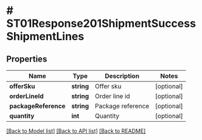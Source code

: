 # # ST01Response201ShipmentSuccessShipmentLines

## Properties

Name | Type | Description | Notes
------------ | ------------- | ------------- | -------------
**offerSku** | **string** | Offer sku | [optional]
**orderLineId** | **string** | Order line id | [optional]
**packageReference** | **string** | Package reference | [optional]
**quantity** | **int** | Quantity | [optional]

[[Back to Model list]](../../README.md#models) [[Back to API list]](../../README.md#endpoints) [[Back to README]](../../README.md)
